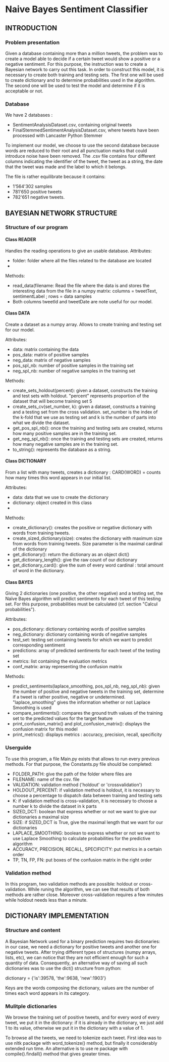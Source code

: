 # Naive Bayes Sentiment Classifier
## INTRODUCTION
### Problem presentation
Given a database containing more than a million tweets, the problem was to create a model able to decide if a certain tweet would show a positive or a negative sentiment. For this purpose, the instruction was to create a Bayesian network to carry out this task.
In order to construct this model, it is necessary to create both training and testing sets. The first one will be used to create dictionary and to determine probabilities used in the algorithm. The second one will be used to test the model and determine if it is acceptable or not.

### Database
We have 2 databases :
- SentimentAnalysisDataset.csv, containing original tweets
- FinalStemmedSentimentAnalysisDataset.csv, where tweets have been processed with Lancaster Python Stemmer

To implement our model, we choose to use the second database because words are reduced to their root and all punctuation marks that could introduce noise have been removed. The .csv file contains four different columns indicating the identifier of the tweet, the tweet as a string, the date that the tweet was made and the label to which it belongs.

The file is rather equilibrate because it contains:
- 1'564'302 samples
- 781'650 positive tweets
- 782'651 negative tweets.

## BAYESIAN NETWORK STRUCTURE

### Structure of our program

#### Class READER
Handles the reading operations to give an usable database.
Attributes:
- folder: folder where all the files related to the database are located
- 
Methods:
- read_data(filename: Read the file where the data is and stores the interesting data from the file in a numpy matrix: columns = tweetText, sentimentLabel ; rows = data samples
- Both columns tweetId and tweetDate are note useful for our model.

#### Class DATA
Create a dataset as a numpy array. Allows to create training and testing set for our model.

Attributes:
- data: matrix containing the data
- pos_data: matrix of positive samples
- neg_data: matrix of negative samples
- pos_spl_nb: number of positive samples in the training set
- neg_spl_nb: number of negative samples in the training set

Methods:
- create_sets_holdout(percent): given a dataset, constructs the training and test sets with holdout. "percent" represents proportion of the dataset that will become training set 5
- create_sets_cv(set_number, k): given a dataset, constructs a training and a testing set from the cross validation. set_number is the index of the k-fold that we use as testing set and k is the number of parts into what we divide the dataset.
- get_pos_spl_nb(): once the training and testing sets are created, returns how many positive samples are in the training set.
- get_neg_spl_nb(): once the training and testing sets are created, returns how many negative samples are in the training set.
- to_string(): represents the database as a string.


#### Class DICTIONARY

From a list with many tweets, creates a dictionary :
CARD(WORD) = counts how many times this word appears in our initial list.

Attributes:
- data: data that we use to create the dictionary
- dictionary: object created in this class
- 
Methods:
- create_dictionary(): creates the positive or negative dictionary with words from training tweets.
- create_sized_dictionary(size): creates the dictionary with maximum size from words from training tweets. Size parameter is the maximal cardinal of the dictionary
- get_dictionary(): return the dictionary as an object dict()
- get_dictionary_length(): give the raw count of our dictionary
- get_dictionary_card(): give the sum of every word cardinal : total amount of word in
the dictionary.

#### Class BAYES

Giving 2 dictionaries (one positive, the other negative) and a testing set, the Naïve Bayes algorithm will predict sentiments for each tweet of this testing set. For this purpose, probabilities must be calculated (cf. section "Calcul probabilities").

Attributes:
- pos_dictionary: dictionary containing words of positive samples
- neg_dictionary: dictionary containing words of negative samples
- test_set: testing set containing tweets for which we want to predict corresponding sentiment
- predictions: array of predicted sentiments for each tweet of the testing set
- metrics: list containing the evaluation metrics
- conf_matrix: array representing the confusion matrix

Methods:
- predict_sentiments(laplace_smoothing, pos_spl_nb, neg_spl_nb): given the number of positive and negative tweets in the training set, determine if a tweet is rather positive, negative or undetermined. "laplace_smoothing" gives the information whether or not Laplace Smoothing is used
- compare_sentiments(): compares the ground truth values of the training set to the predicted values for the target feature
- print_confusion_matrix() and plot_confusion_matrix(): displays the confusion matrix for this model
- print_metrics(): displays metrics : accuracy, precision, recall, specificity


### Userguide

To use this program, a file Main.py exists that allows to run every previous methods. For that purpose, the Constants.py file should be completed:
- FOLDER_PATH: give the path of the folder where files are
- FILENAME: name of the csv. file
- VALIDATION: validation method ('holdout' or 'crossvalidation')
- HOLDOUT_PERCENT: if validation method is holdout, it is necessary to choose a percentage to dispatch data between training and testing sets
- K: if validation method is cross-validation, it is necessary to choose a number k to divide the dataset in k parts
- SIZED_DCT: boolean that express whether or not we want to give our dictionaries a maximal size
- SIZE: if SIZED_DCT is True, give the maximal length that we want for our dictionaries
- LAPLACE_SMOOTHING: boolean to express whether or not we want to use Laplace Smoothing to calculate probabilities for the predictive algorithm
- ACCURACY, PRECISION, RECALL, SPECIFICITY: put metrics in a certain order
- TP, TN, FP, FN: put boxes of the confusion matrix in the right order


### Validation method
In this program, two validation methods are possible: holdout or cross-validation. While runing the algorithm, we can see that results of both methods are rather close. Moreover cross-validation requires a few minutes while holdout needs less than a minute.


## DICTIONARY IMPLEMENTATION

### Structure and content

A Bayesian Network used for a binary prediction requires two dictionaries: in our case, we need a dictionary for positive tweets and another one for negative tweets. After trying different types of structures (numpy arrays, lists, etc), we can notice that they are not efficient enough for such a quantity of data. Consequently, an alternative way of saving all such dictionaries was to use the dict() structure from python:

dictionary = {'is':39578, 'the':9638, 'new':1903'}

Keys are the words composing the dictionary, values are the number of times each word appears in its category.

### Mulitple dictionaries

We browse the training set of positive tweets, and for every word of every tweet, we put it in the dictionary: if it is already in the dictionary, we just add 1 to its value, otherwise we put it in the dictionary with a value of 1.

To browse all the tweets, we need to tokenize each tweet. First idea was to use nltk package with word_tokenize() method, but finally it considerably extended run time. An alternative is to use re package with compile().findall() method that gives greater times.

